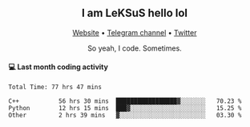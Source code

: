 <h2 align="center">I am LeKSuS hello lol</h2>
<div align="center">
  <a href="https://leksus.net">Website</a> •
  <a href="https://t.me/leksus_was_here">Telegram channel</a> •
  <a href="https://twitter.com/___LeKSuS___">Twitter</a>
</div>
<p align="center">So yeah, I code. Sometimes.</p>

#### :computer: Last month coding activity
<!--START_SECTION:waka-->

```text
Total Time: 77 hrs 47 mins

C++           56 hrs 30 mins  █████████████████▓░░░░░░░   70.23 %
Python        12 hrs 15 mins  ███▓░░░░░░░░░░░░░░░░░░░░░   15.25 %
Other         2 hrs 39 mins   ▓░░░░░░░░░░░░░░░░░░░░░░░░   03.30 %
```

<!--END_SECTION:waka-->

<!-- flag{4_l0t_0f_1nter35t1ng_th1ng5_4r3_1n_publ1c_d0m41n} -->
